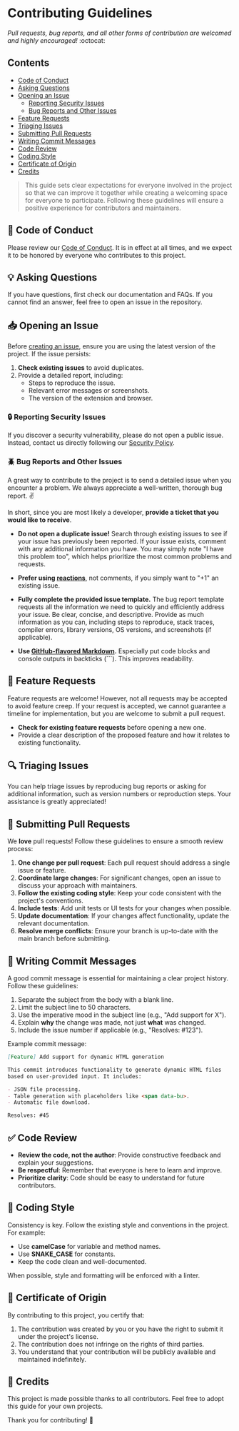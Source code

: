 # Contributing Guidelines

*Pull requests, bug reports, and all other forms of contribution are welcomed and highly encouraged!* :octocat:

## Contents

- [Code of Conduct](#book-code-of-conduct)
- [Asking Questions](#bulb-asking-questions)
- [Opening an Issue](#inbox_tray-opening-an-issue)
  - [Reporting Security Issues](#lock-reporting-security-issues)
  - [Bug Reports and Other Issues](#beetle-bug-reports-and-other-issues)
- [Feature Requests](#love_letter-feature-requests)
- [Triaging Issues](#mag-triaging-issues)
- [Submitting Pull Requests](#repeat-submitting-pull-requests)
- [Writing Commit Messages](#memo-writing-commit-messages)
- [Code Review](#white_check_mark-code-review)
- [Coding Style](#nail_care-coding-style)
- [Certificate of Origin](#medal_sports-certificate-of-origin)
- [Credits](#pray-credits)

> This guide sets clear expectations for everyone involved in the project so that we can improve it together while creating a welcoming space for everyone to participate. Following these guidelines will ensure a positive experience for contributors and maintainers.

## :book: Code of Conduct

Please review our [Code of Conduct](https://github.com/manvil95/BestPracticeExtensionSF/blob/master/CODE_OF_CONDUCT.md). It is in effect at all times, and we expect it to be honored by everyone who contributes to this project.

## :bulb: Asking Questions

If you have questions, first check our documentation and FAQs. If you cannot find an answer, feel free to open an issue in the repository.

## :inbox_tray: Opening an Issue

Before [creating an issue](https://help.github.com/en/github/managing-your-work-on-github/creating-an-issue), ensure you are using the latest version of the project. If the issue persists:

1. **Check existing issues** to avoid duplicates.
2. Provide a detailed report, including:
   - Steps to reproduce the issue.
   - Relevant error messages or screenshots.
   - The version of the extension and browser.

### :lock: Reporting Security Issues

If you discover a security vulnerability, please do not open a public issue. Instead, contact us directly following our [Security Policy](https://github.com/manvil95/BestPracticeExtensionSF/blob/master/SECURITY.md).

### :beetle: Bug Reports and Other Issues

A great way to contribute to the project is to send a detailed issue when you encounter a problem. We always appreciate a well-written, thorough bug report. :v:

In short, since you are most likely a developer, **provide a ticket that you would like to receive**.


- **Do not open a duplicate issue!** Search through existing issues to see if your issue has previously been reported. If your issue exists, comment with any additional information you have. You may simply note "I have this problem too", which helps prioritize the most common problems and requests. 

- **Prefer using [reactions](https://github.blog/2016-03-10-add-reactions-to-pull-requests-issues-and-comments/)**, not comments, if you simply want to "+1" an existing issue.

- **Fully complete the provided issue template.** The bug report template requests all the information we need to quickly and efficiently address your issue. Be clear, concise, and descriptive. Provide as much information as you can, including steps to reproduce, stack traces, compiler errors, library versions, OS versions, and screenshots (if applicable).

- **Use [GitHub-flavored Markdown](https://help.github.com/en/github/writing-on-github/basic-writing-and-formatting-syntax).** Especially put code blocks and console outputs in backticks (```). This improves readability.

## :love_letter: Feature Requests

Feature requests are welcome! However, not all requests may be accepted to avoid feature creep. If your request is accepted, we cannot guarantee a timeline for implementation, but you are welcome to submit a pull request.

- **Check for existing feature requests** before opening a new one.
- Provide a clear description of the proposed feature and how it relates to existing functionality.

## :mag: Triaging Issues

You can help triage issues by reproducing bug reports or asking for additional information, such as version numbers or reproduction steps. Your assistance is greatly appreciated!

## :repeat: Submitting Pull Requests

We **love** pull requests! Follow these guidelines to ensure a smooth review process:

1. **One change per pull request**: Each pull request should address a single issue or feature.
2. **Coordinate large changes**: For significant changes, open an issue to discuss your approach with maintainers.
3. **Follow the existing coding style**: Keep your code consistent with the project's conventions.
4. **Include tests**: Add unit tests or UI tests for your changes when possible.
5. **Update documentation**: If your changes affect functionality, update the relevant documentation.
6. **Resolve merge conflicts**: Ensure your branch is up-to-date with the main branch before submitting.

## :memo: Writing Commit Messages

A good commit message is essential for maintaining a clear project history. Follow these guidelines:

1. Separate the subject from the body with a blank line.
2. Limit the subject line to 50 characters.
3. Use the imperative mood in the subject line (e.g., "Add support for X").
4. Explain **why** the change was made, not just **what** was changed.
5. Include the issue number if applicable (e.g., "Resolves: #123").

Example commit message:

```md
[Feature] Add support for dynamic HTML generation

This commit introduces functionality to generate dynamic HTML files
based on user-provided input. It includes:

- JSON file processing.
- Table generation with placeholders like <span data-bu>.
- Automatic file download.

Resolves: #45
```

## :white_check_mark: Code Review

- **Review the code, not the author**: Provide constructive feedback and explain your suggestions.
- **Be respectful**: Remember that everyone is here to learn and improve.
- **Prioritize clarity**: Code should be easy to understand for future contributors.

## :nail_care: Coding Style

Consistency is key. Follow the existing style and conventions in the project. For example:

- Use **camelCase** for variable and method names.
- Use **SNAKE_CASE** for constants.
- Keep the code clean and well-documented.

When possible, style and formatting will be enforced with a linter.

## :medal_sports: Certificate of Origin

By contributing to this project, you certify that:

1. The contribution was created by you or you have the right to submit it under the project's license.
2. The contribution does not infringe on the rights of third parties.
3. You understand that your contribution will be publicly available and maintained indefinitely.

## :pray: Credits

This project is made possible thanks to all contributors. Feel free to adopt this guide for your own projects.

Thank you for contributing! :black_heart: